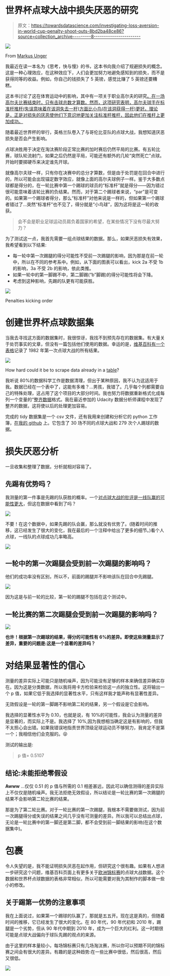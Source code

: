 # 世界杯点球大战中损失厌恶的研究

> 原文：<https://towardsdatascience.com/investigating-loss-aversion-in-world-cup-penalty-shoot-outs-8bd2ba48ce86?source=collection_archive---------8----------------------->

![](img/43a84273b6906157560b012ec5da9e5a.png)

From [Markus Unger](https://www.flickr.com/people/14385354@N00)

我最近在读一本名为《思考，快与慢》的书，这本书向我介绍了规避损失的概念。这是一种心理效应，在这种效应下，人们会更加努力地避免感知到的损失，而不是获得同等的收益。例如，你自己的钱损失了 5 英镑，感觉比赚了 5 英镑还要糟糕。

这本书讨论了这在体育运动中的影响，其中有一项关于职业高尔夫的研究[。在一场高尔夫比赛结束时，只有击球总数才算数。然而，这项研究表明，高尔夫球手在标准杆推杆(失误意味着在该洞失去一杆)方面比小鸟(在该洞获得一杆)更好。理论是，正是对损失的厌恶使他们下意识地更加关注标准杆推杆，因此他们在推杆上更加成功。](http://faculty.chicagobooth.edu/devin.pope/research/pdf/Website_Golf.pdf)

随着最近世界杯的举行，英格兰队卷入了与哥伦比亚队的点球大战，我想知道厌恶损失是否会产生影响。

点球决胜用于决定在淘汰赛阶段正常比赛的加时赛后仍然平局的比赛。有五轮比赛，球队轮流射门，如果之后仍然是平局，可能还有额外的几轮“突然死亡”点球。开始时要掷硬币来决定谁先开球。

就像高尔夫球一样，只有你在决赛中的总分才算数，但是由于处罚是在回合中进行的，所以可能会出现锚定数字效应，就像上面的高尔夫球例子一样。鉴于大多数点球都是得分的，在一轮比赛中第一个踢球的球员的“标准杆”就是得分——因为错过很可能意味着该轮比赛的负结果。然而，对于第二个踢球者来说，“par”是可变的。如果第一个踢球者得分，那么“标准杆”对他来说是一样的，但如果第一个踢球者错过了…突然“标准杆”也不见了，得分就是“小鸟球”，因为这将是这一轮的收获。

> 会不会是职业足球运动员肩负着国家的希望，在某些情况下没有尽最大努力？

为了测试这一点，我首先需要一组点球结果的数据。那么，如果厌恶损失有效果，我希望看到以下结果:

*   每一轮中第一次踢腿的得分可能性不受前一次踢腿的影响，因为那是在前一轮中，所以在不同的参考系中。例如，从下面的图表可以看出，kick 2a 不受 1b 的影响，3a 不受 2b 的影响，依此类推。
*   如果一轮中的第一脚踢不中，第二脚踢(“b”脚踢)的得分可能性将会下降。
*   考虑到这种影响，先踢的队更有可能获胜。

![](img/a85f999d996e0b340a158a90fa4b2047.png)

Penalties kicking order

# 创建世界杯点球数据集

当我去寻找这方面的数据集时，我很惊讶，我找不到预先存在的数据集。有大量关于处罚事实的文章，但没有一篇包括他们使用的数据。幸运的是，[维基百科有一个表格](https://en.wikipedia.org/wiki/List_of_FIFA_World_Cup_penalty_shoot-outs)记录了 1982 年第一次点球大战的所有结果。

![](img/4e0604ba0de32ecf0f10de9cfac8a6ce.png)

How hard could it be to scrape data already in a [table](https://en.wikipedia.org/wiki/List_of_FIFA_World_Cup_penalty_shoot-outs#Penalty_shoot-outs)?

我听说 80%的数据科学工作是数据清理，但出于某种原因，我不认为这适用于我。数据已经在一个表中了，这能有多难？…男孩，我错了。几乎每个列都需要自己的特殊处理，这占用了这个项目的大部分时间。我也努力将数据重新格式化成每列一个变量的“[整齐数据](https://vita.had.co.nz/papers/tidy-data.pdf)格式。我在最近参加的 Udacity 数据分析师课程中发现了整齐的数据，这将使以后的处理更加容易。

完成的 tidy 数据集是一个 csv 文件，还有我用来创建和分析它的 python 工作簿，[在我的 github](https://github.com/MarkMacArdle/World_Cup_Penalty_Shootouts) 上。它包含了 30 场不同的点球大战和 279 次个人踢球的数据。

# 损失厌恶分析

一旦收集和整理了数据，分析就相对容易了。

## **先踢有优势吗？**

我测量的第一件事是先踢的队获胜的概率。一个[对点球大战的批评是一线队赢的可能性更大](https://en.wikipedia.org/wiki/Penalty_shoot-out_(association_football)#Advantage_to_team_kicking_first?)，但这在数据中看到了吗？

![](img/7fd68efc8b4c5849e3bd4dbfeab7150c.png)

不要！在这个数据中，如果先踢的队会赢，那么就没有优势了。(随着时间的推移，这已经发生了很大的变化，我在最后的一个注释中给出了更多的细节。)看个人点球，一线队的点球成功几率略高。

![](img/3db68be159c9feae40930f617b7d6993.png)

## 一轮中的第一次踢腿会受到前一次踢腿的影响吗？

他们的成功率没有区别，所以不，前面的踢腿并不影响该队在回合中先踢腿。

![](img/0bb39c06a89220a4984090be6bad3e66.png)

因为这是与前一轮的比较，第一轮的踢腿不包括在这个测试中。

## 一轮比赛的第二次踢腿会受到前一次踢腿的影响吗？

![](img/fd98e2b3df40340fcc2fde9d9b5cd4f3.png)

**也许！根据第一次踢球的结果，得分的可能性有 6%的差异。即使这些测量显示了差异，重要的问题是:**这是一个显著的差异吗？****

# 对结果显著性的信心

测量的差异实际上可能只是随机噪声，因为可能没有足够的样本来确信差异确实存在。因为这是分类数据，所以我将用卡方检验来检验这一点的独立性。这将输出一个 p 值，如果它低于我选择的显著性水平，只有这样我才能声称有显著性差异。

无效假设是一轮的第一脚踢不影响第二轮的结果，另一个假设是它会影响。

我选择的显著性水平为 0.10，也就是说，有 10%的可能性，我会认为测量的差异是显著的，而实际上不是。我选择了 10%,因为我想相当确定这是有影响的，但我不太担心会出错。如果我错误地指责世界顶级足球运动员不够努力，我肯定不是第一个；我相信他们会克服的。😝

测试的输出是:

> p 值= 0.5107

## **结论:未能拒绝零假设**

**Awww** …仅仅 0.51 的 p 值与所需的 0.1 相差甚远，因此可以确信测得的差异实际上不仅仅是随机噪声。我无法拒绝无效假设，所以结论是一轮比赛的第一次踢腿的结果不会影响第二轮比赛的结果。

那是为了第二轮比赛。对于一轮比赛的第一次踢腿，我根本不需要做测试，因为前一次踢腿得分或失误的结果之间几乎没有可测量的差异。所以我可以总结出点球，无论是一轮比赛中的第一脚还是第二脚，都不会受到前一脚结果的影响(在这个数据集中)。

# 包裹

令人失望的是，我不能证明损失厌恶在起作用，但研究这个很有趣。如果有人想进一步研究这个问题，维基百科页面上有更多关于[欧洲锦标赛](https://en.wikipedia.org/wiki/List_of_UEFA_European_Championship_penalty_shoot-outs)的点球大战数据。这个数据和世界杯点球数据的表格非常相似，所以可能需要对我为其制作的脚本做一些小的修改。

## **关于踢第一优势的注意事项**

我在上面说过，如果第一个踢球的队赢了，那就是五五开。现在这是真的，但随着时间的推移，它已经发生了很大的变化。在 80 年代，90 年代初和 2010 年，踢腿是一个劣势，但从 90 年代中期到 2010 年，成为一个巨大的红利。这一时期很可能是点球大战偏向于球队先踢的观点的来源。

由于这里的样本量较小，每场锦标赛只有几场淘汰赛，所以你可以预期不同的锦标赛之间会有很大的差异。有趣的是这种趋势:在一些比赛中很低，然后很高，然后又很低。

![](img/355654db23f54aa97d48ba552470e4bb.png)